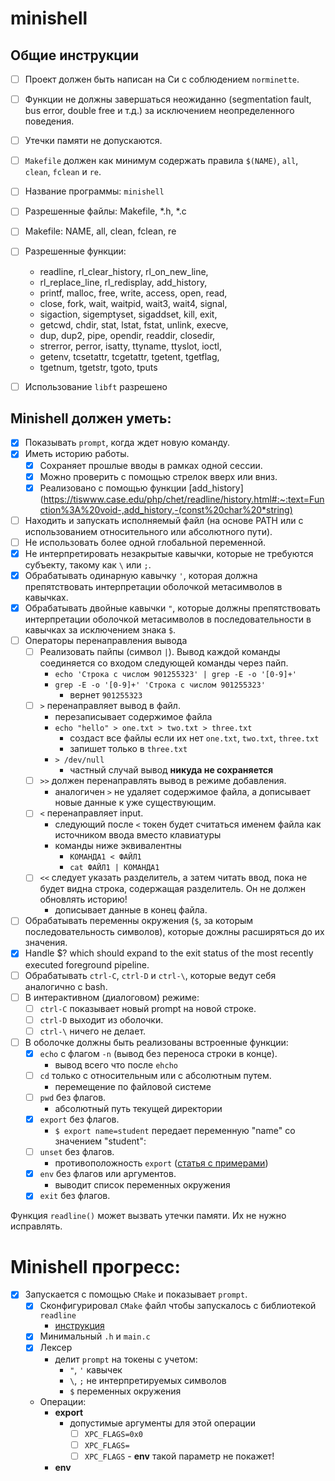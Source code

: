 # minishell

## Общие инструкции

- [ ] Проект должен быть написан на Си с соблюдением `norminette`.
- [ ] Функции не должны завершаться неожиданно (segmentation fault, bus error, double free и т.д.) за исключением
  неопределенного поведения.
- [ ] Утечки памяти не допускаются.
- [ ] `Makefile` должен как минимум содержать правила `$(NAME)`, `all`, `clean`, `fclean` и `re`.

- [ ] Название программы: `minishell`
- [ ] Разрешенные файлы: Makefile, *.h, *.c
- [ ] Makefile: NAME, all, clean, fclean, re
- [ ] Разрешенные функции:
    - readline, rl_clear_history, rl_on_new_line,
    - rl_replace_line, rl_redisplay, add_history,
    - printf, malloc, free, write, access, open, read,
    - close, fork, wait, waitpid, wait3, wait4, signal,
    - sigaction, sigemptyset, sigaddset, kill, exit,
    - getcwd, chdir, stat, lstat, fstat, unlink, execve,
    - dup, dup2, pipe, opendir, readdir, closedir,
    - strerror, perror, isatty, ttyname, ttyslot, ioctl,
    - getenv, tcsetattr, tcgetattr, tgetent, tgetflag,
    - tgetnum, tgetstr, tgoto, tputs
- [ ] Использование `libft` разрешено

## Minishell должен уметь:

- [x] Показывать `prompt`, когда ждет новую команду.
- [x] Иметь историю работы.
    - [x] Сохраняет прошлые вводы в рамках одной сессии.
    - [x] Можно проверить с помощью стрелок вверх или вниз.
    - [x] Реализовано с помощью функции [add_history](https://tiswww.case.edu/php/chet/readline/history.html#:~:text=Function%3A%20void-,add_history,-(const%20char%20*string)
- [ ] Находить и запускать исполняемый файл (на основе PATH или с использованием относительного или абсолютного пути).
- [ ] Не использовать более одной глобальной переменной.
- [x] Не интерпретировать незакрытые кавычки, которые не требуются субъекту, такому как `\` или `;`.
- [x] Обрабатывать одинарную кавычку `'`, которая должна препятствовать интерпретации оболочкой метасимволов в кавычках.
- [x] Обрабатывать двойные кавычки `"`, которые должны препятствовать интерпретации оболочкой метасимволов в
  последовательности в кавычках за исключением знака `$`.
- [ ] Операторы перенаправления вывода
    - [ ] Реализовать пайпы (символ `|`). Вывод каждой команды соединяется со входом следующей команды через пайп.
      - `echo 'Строка с числом 901255323' | grep -E -o '[0-9]+'`
      - `grep -E -o '[0-9]+' 'Строка с числом 901255323'`
        - вернет `901255323`
    - [ ] `>` перенаправляет вывод в файл.
      - перезаписывает содержимое файла
      - `echo "hello" > one.txt > two.txt > three.txt`
        - создаст все файлы если их нет `one.txt`, `two.txt`, `three.txt`
        - запишет только в `three.txt`
      - `> /dev/null`
        - частный случай вывод **никуда не сохраняется**
    - [ ] `>>` должен перенаправлять вывод в режиме добавления.
      - аналогичен `>` не удаляет содержимое файла, а дописывает новые данные к уже существующим.
    - [ ] `<` перенаправляет input.
      - следующий после `<` токен будет считаться именем файла как источником ввода вместо клавиатуры  
      - команды ниже эквивалентны 
        - `КОМАНДА1 < ФАЙЛ1`
        - `cat ФАЙЛ1 | КОМАНДА1`
    - [ ] `<<` следует указать разделитель, а затем читать ввод, пока не будет видна строка, содержащая разделитель. Он не должен обновлять историю!
      - дописывает данные в конец файла.
- [ ] Обрабатывать переменны окружения (`$`, за которым последовательность символов), которые дожлны расширяться до их
  значения.
- [x] Handle $? which should expand to the exit status of the most recently executed foreground pipeline.
- [ ] Обрабатывать `ctrl-C`, `ctrl-D` и `ctrl-\`, которые ведут себя аналогично с bash.
- [ ] В интерактивном (диалоговом) режиме:
    - [ ] `ctrl-C` показывает новый prompt на новой строке.
    - [ ] `ctrl-D` выходит из оболочки.
    - [ ] `ctrl-\` ничего не делает.
- [ ] В оболочке должны быть реализованы встроенные функции:
    - [x] `echo` с флагом `-n` (вывод без переноса строки в конце).
      - вывод всего что после `ehcho`
    - [ ] `cd` только с относительным или с абсолютным путем.
      - перемещение по файловой системе
    - [ ] `pwd` без флагов.
      - абсолютный путь текущей директории
    - [x] `export` без флагов.
      - `$ export name=student` передает переменную "name" со значением "student":
    - [ ] `unset` без флагов.
      - противоположность `export` ([статья с примерами](https://www.cyberciti.biz/faq/linux-osx-bsd-unix-bash-undefine-environment-variable/))
    - [x] `env` без флагов или аргументов.
      - выводит список переменных окружения
    - [x] `exit` без флагов.

Функция `readline()` может вызвать утечки памяти. Их не нужно исправлять.

# Minishell прогресс:

- [x] Запускается с помощью `CMake` и показывает `prompt`.
    - [x] Сконфигурировал `CMake` файл чтобы запускалось с библиотекой `readline`
      - [инструкция](https://youtrack.jetbrains.com/issue/CPP-12828/CMake-Readline-Support)
    - [x] Минимальный `.h` и `main.c`
    - [x] Лексер
      - делит `prompt` на токены с учетом:
        - `"`, `'` кавычек
        - `\`, `;` не интерпретируемых символов
        - `$` переменных окружения
    - Операции:
      - **export**
        - допустимые аргументы для этой операции
          - [ ] `XPC_FLAGS=0x0`
          - [ ] `XPC_FLAGS=`
          - [ ] `XPC_FLAGS` - **env** такой параметр не покажет!
      - **env**
